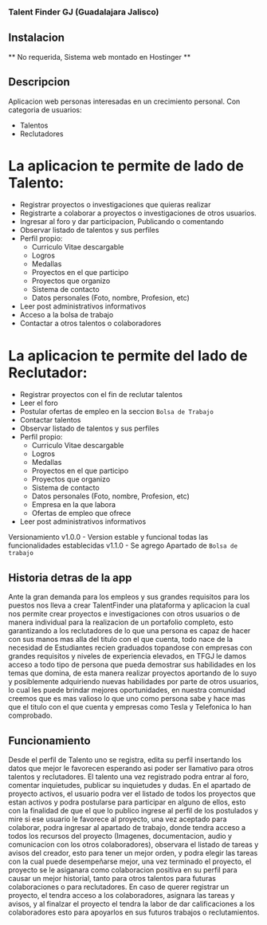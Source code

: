 ### Talent Finder GJ (Guadalajara Jalisco)

## Instalacion

** No requerida, Sistema web montado en Hostinger **

## Descripcion

Aplicacion web personas interesadas en un crecimiento personal.
Con categoria de usuarios:
* Talentos
* Reclutadores

# La aplicacion te permite de lado de Talento: 
* Registrar proyectos o investigaciones que quieras realizar
* Registrarte a colaborar a proyectos o investigaciones de otros usuarios.
* Ingresar al foro y dar participacion, Publicando o comentando
* Observar listado de talentos y sus perfiles
* Perfil propio:
    * Curriculo Vitae descargable
    * Logros
    * Medallas
    * Proyectos en el que participo
    * Proyectos que organizo
    * Sistema de contacto
    * Datos personales (Foto, nombre, Profesion, etc)
* Leer post administrativos informativos
* Acceso a la bolsa de trabajo
* Contactar a otros talentos o colaboradores

# La aplicacion te permite del lado de Reclutador:
* Registrar proyectos con el fin de reclutar talentos
* Leer el foro
* Postular ofertas de empleo en la seccion `Bolsa de Trabajo`
* Contactar talentos
* Observar listado de talentos y sus perfiles
* Perfil propio:
    * Curriculo Vitae descargable
    * Logros
    * Medallas
    * Proyectos en el que participo
    * Proyectos que organizo
    * Sistema de contacto
    * Datos personales (Foto, nombre, Profesion, etc)
    * Empresa en la que labora
    * Ofertas de empleo que ofrece
* Leer post administrativos informativos


Versionamiento 
v1.0.0 - Version estable y funcional todas las funcionalidades establecidas
v1.1.0 - Se agrego Apartado de `Bolsa de trabajo`

## Historia detras de la app

Ante la gran demanda para los empleos y sus grandes requisitos para los puestos nos lleva a crear TalentFinder una plataforma y aplicacion la cual nos permite crear proyectos e investigaciones con otros usuarios o de manera individual para la realizacion de un portafolio completo, esto garantizando a los reclutadores de lo que una persona es capaz de hacer con sus manos mas alla del titulo con el que cuenta, todo nace de la necesidad de Estudiantes recien graduados topandose con empresas con grandes requisitos y niveles de experiencia elevados, en TFGJ le damos acceso a todo tipo de persona que pueda demostrar sus habilidades en los temas que domina, de esta manera realizar proyectos aportando de lo suyo y posiblemente adquiriendo nuevas habilidades por parte de otros usuarios, lo cual les puede brindar mejores oportunidades, en nuestra comunidad creemos que es mas valioso lo que uno como persona sabe y hace mas que el titulo con el que cuenta y empresas como Tesla y Telefonica lo han comprobado.

## Funcionamiento

Desde el perfil de Talento uno se registra, edita su perfil insertando los datos que mejor le favorecen esperando asi poder ser llamativo para otros talentos y reclutadores.
El talento una vez registrado podra entrar al foro, comentar inquietudes, publicar su inquietudes y dudas.
En el apartado de proyecto activos, el usuario podra ver el listado de todos los proyectos que estan activos y podra postularse para participar en alguno de ellos, esto con la finalidad de que el que lo publico ingrese al perfil de los postulados y mire si ese usuario le favorece al proyecto, una vez aceptado para colaborar, podra ingresar al apartado de trabajo, donde tendra acceso a todos los recursos del proyecto (Imagenes, documentacion, audio y comunicacion con los otros colaboradores), observara el listado de tareas y avisos del creador, esto para tener un mejor orden, y podra elegir las tareas con la cual puede desempeñarse mejor, una vez terminado el proyecto, el proyecto se le asiganara como colaboracion positiva en su perfil para causar un mejor historial, tanto para otros talentos para futuras colaboraciones o para reclutadores.
En caso de querer registrar un proyecto, el tendra acceso a los colaboradores, asignara las tareas y avisos, y al finalzar el proyecto el tendra la labor de dar calificaciones a los colaboradores esto para apoyarlos en sus futuros trabajos o reclutamientos.
